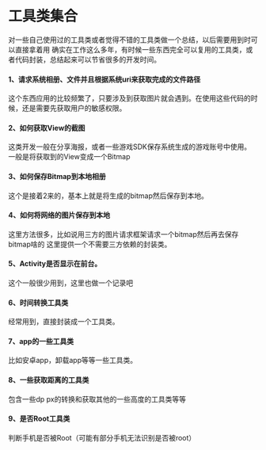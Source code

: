 # 工具类集合
对一些自己使用过的工具类或者觉得不错的工具类做一个总结，以后需要用到时可以直接拿着用
确实在工作这么多年，有时候一些东西完全可以复用的工具类，或者代码封装，总结起来可以节省很多的开发时间。

#### 1、请求系统相册、文件并且根据系统uri来获取完成的文件路径
这个东西应用的比较频繁了，只要涉及到获取图片就会遇到。在使用这些代码的时候，还是需要先获取用户的敏感权限。
#### 2、如何获取View的截图
这类开发一般在分享海报，或者一些游戏SDK保存系统生成的游戏账号中使用。一般是将获取到的View变成一个Bitmap
#### 3、如何保存Bitmap到本地相册
这个是接着2来的，基本上就是将生成的bitmap然后保存到本地。
#### 4、如何将网络的图片保存到本地
这里方法很多，比如说用三方的图片请求框架请求一个bitmap然后再去保存bitmap啥的
这里提供一个不需要三方依赖的封装类。
#### 5、Activity是否显示在前台。
这个一般很少用到，这里也做一个记录吧
#### 6、时间转换工具类
经常用到，直接封装成一个工具类。
#### 7、app的一些工具类
比如安卓app，卸载app等等一些工具类。
#### 8、一些获取距离的工具类
包含一些dp px的转换和获取其他的一些高度的工具类等等
#### 9、是否Root工具类
判断手机是否被Root（可能有部分手机无法识别是否被root）



